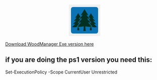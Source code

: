 <p align="center">
  <img src="./WoodManager.png" width="100em" height="100em">
</p>

[Download WoodManager Exe version here](https://github.com/mrdatawolf/nl_no_ie/releases/latest/download/WoodManagerApp.exe)
<h2>if you are doing the ps1 version you need this:</h2>
Set-ExecutionPolicy -Scope CurrentUser Unrestricted
